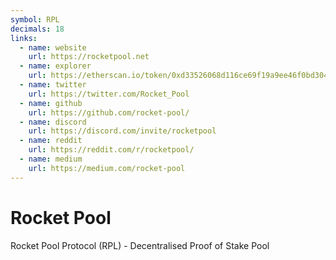 ```yaml
---
symbol: RPL
decimals: 18
links:
  - name: website
    url: https://rocketpool.net
  - name: explorer
    url: https://etherscan.io/token/0xd33526068d116ce69f19a9ee46f0bd304f21a51f
  - name: twitter
    url: https://twitter.com/Rocket_Pool
  - name: github
    url: https://github.com/rocket-pool/
  - name: discord
    url: https://discord.com/invite/rocketpool
  - name: reddit
    url: https://reddit.com/r/rocketpool/
  - name: medium
    url: https://medium.com/rocket-pool
---
```


# Rocket Pool

Rocket Pool Protocol (RPL) - Decentralised Proof of Stake Pool
